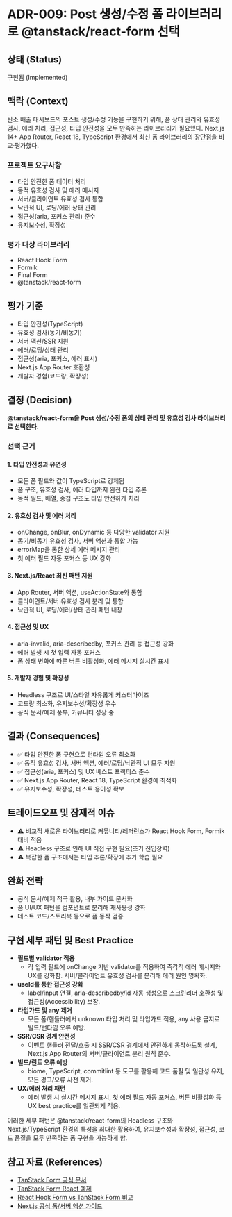 # ADR-009: Post 생성/수정 폼 라이브러리로 @tanstack/react-form 선택

## 상태 (Status)

구현됨 (Implemented)

## 맥락 (Context)

탄소 배출 대시보드의 포스트 생성/수정 기능을 구현하기 위해,
폼 상태 관리와 유효성 검사, 에러 처리, 접근성, 타입 안전성을 모두 만족하는 라이브러리가 필요했다.
Next.js 14+ App Router, React 18, TypeScript 환경에서 최신 폼 라이브러리의 장단점을 비교·평가했다.

### 프로젝트 요구사항

- 타입 안전한 폼 데이터 처리
- 동적 유효성 검사 및 에러 메시지
- 서버/클라이언트 유효성 검사 통합
- 낙관적 UI, 로딩/에러 상태 관리
- 접근성(aria, 포커스 관리) 준수
- 유지보수성, 확장성

### 평가 대상 라이브러리

- React Hook Form
- Formik
- Final Form
- @tanstack/react-form

## 평가 기준

- 타입 안전성(TypeScript)
- 유효성 검사(동기/비동기)
- 서버 액션/SSR 지원
- 에러/로딩/상태 관리
- 접근성(aria, 포커스, 에러 표시)
- Next.js App Router 호환성
- 개발자 경험(코드량, 확장성)

## 결정 (Decision)

**@tanstack/react-form을 Post 생성/수정 폼의 상태 관리 및 유효성 검사 라이브러리로 선택한다.**

### 선택 근거

#### 1. 타입 안전성과 유연성

- 모든 폼 필드와 값이 TypeScript로 강제됨
- 폼 구조, 유효성 검사, 에러 타입까지 완전 타입 추론
- 동적 필드, 배열, 중첩 구조도 타입 안전하게 처리

#### 2. 유효성 검사 및 에러 처리

- onChange, onBlur, onDynamic 등 다양한 validator 지원
- 동기/비동기 유효성 검사, 서버 액션과 통합 가능
- errorMap을 통한 상세 에러 메시지 관리
- 첫 에러 필드 자동 포커스 등 UX 강화

#### 3. Next.js/React 최신 패턴 지원

- App Router, 서버 액션, useActionState와 통합
- 클라이언트/서버 유효성 검사 분리 및 통합
- 낙관적 UI, 로딩/에러/상태 관리 패턴 내장

#### 4. 접근성 및 UX

- aria-invalid, aria-describedby, 포커스 관리 등 접근성 강화
- 에러 발생 시 첫 입력 자동 포커스
- 폼 상태 변화에 따른 버튼 비활성화, 에러 메시지 실시간 표시

#### 5. 개발자 경험 및 확장성

- Headless 구조로 UI/스타일 자유롭게 커스터마이즈
- 코드량 최소화, 유지보수성/확장성 우수
- 공식 문서/예제 풍부, 커뮤니티 성장 중

## 결과 (Consequences)

- ✅ 타입 안전한 폼 구현으로 런타임 오류 최소화
- ✅ 동적 유효성 검사, 서버 액션, 에러/로딩/낙관적 UI 모두 지원
- ✅ 접근성(aria, 포커스) 및 UX 베스트 프랙티스 준수
- ✅ Next.js App Router, React 18, TypeScript 환경에 최적화
- ✅ 유지보수성, 확장성, 테스트 용이성 확보

## 트레이드오프 및 잠재적 이슈

- ⚠️ 비교적 새로운 라이브러리로 커뮤니티/레퍼런스가 React Hook Form, Formik 대비 적음
- ⚠️ Headless 구조로 인해 UI 직접 구현 필요(초기 진입장벽)
- ⚠️ 복잡한 폼 구조에서는 타입 추론/확장에 추가 학습 필요

## 완화 전략

- 공식 문서/예제 적극 활용, 내부 가이드 문서화
- 폼 UI/UX 패턴을 컴포넌트로 분리해 재사용성 강화
- 테스트 코드/스토리북 등으로 폼 동작 검증

## 구현 세부 패턴 및 Best Practice

- **필드별 validator 적용**
  - 각 입력 필드에 onChange 기반 validator를 적용하여 즉각적 에러 메시지와 UX를 강화함. 서버/클라이언트 유효성 검사를 분리해 에러 원인 명확화.
- **useId를 통한 접근성 강화**
  - label/input 연결, aria-describedby/id 자동 생성으로 스크린리더 호환성 및 접근성(Accessibility) 보장.
- **타입가드 및 any 제거**
  - 모든 폼/핸들러에서 unknown 타입 처리 및 타입가드 적용, any 사용 금지로 빌드/런타임 오류 예방.
- **SSR/CSR 경계 안전성**
  - 이벤트 핸들러 전달/호출 시 SSR/CSR 경계에서 안전하게 동작하도록 설계, Next.js App Router의 서버/클라이언트 분리 원칙 준수.
- **빌드/린트 오류 예방**
  - biome, TypeScript, commitlint 등 도구를 활용해 코드 품질 및 일관성 유지, 모든 경고/오류 사전 제거.
- **UX/에러 처리 패턴**
  - 에러 발생 시 실시간 메시지 표시, 첫 에러 필드 자동 포커스, 버튼 비활성화 등 UX best practice를 일관되게 적용.

이러한 세부 패턴은 @tanstack/react-form의 Headless 구조와 Next.js/TypeScript 환경의 특성을 최대한 활용하여,
유지보수성과 확장성, 접근성, 코드 품질을 모두 만족하는 폼 구현을 가능하게 함.

## 참고 자료 (References)

- [TanStack Form 공식 문서](https://tanstack.com/form)
- [TanStack Form React 예제](https://github.com/TanStack/form/tree/main/examples/react)
- [React Hook Form vs TanStack Form 비교](https://tanstack.com/form/latest/docs/comparison)
- [Next.js 공식 폼/서버 액션 가이드](https://nextjs.org/docs/app/building-your-application/data-fetching/server-actions)
